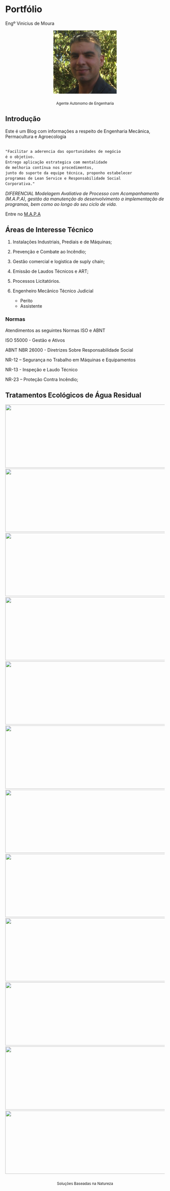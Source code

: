 # Portfólio 
Engº Vinicius de Moura 

<p align = "center">
 <img src = "docs/assets/Foto de CV.png" width="200" height="200"> 
</p>
<p align = "center"> <sub> Agente Autonomo de Engenharia</sub> </p>

## Introdução

Este é um Blog com informações a respeito de Engenharia Mecânica, Permacultura e Agroecologia


```markdown

"Facilitar a aderencia das oportunidades de negócio
é o objetivo.
Entrego aplicação estrategica com mentalidade 
de melhoria contínua nos procedimentos, 
junto do suporte da equipe técnica, proponho estabelecer
programas de Lean Service e Responsabilidade Social 
Corporativa."

```

_DIFERENCIAL Modelagem Avaliativa de Processo com Acompanhamento (M.A.P.A), gestão da manutenção do desenvolvimento a implementação de programas, bem como ao longo do seu ciclo de vida._

Entre no [M.A.P.A](https://linktr.ee/TheBrosMech/) 

## Áreas de Interesse Técnico

1. Instalações Industriais, Prediais e de Máquinas; 

2. Prevenção e Combate ao Incêndio; 

3. Gestão comercial e logistica de suply chain;
 
4. Emissão de Laudos Técnicos e ART;

5. Processos Licitatórios.

6. Engenheiro Mecânico Técnico Judicial 
   - Perito            
   - Assistente 


### Normas 

Atendimentos as seguintes Normas ISO e ABNT 

ISO 55000 - Gestão e Ativos

ABNT NBR 26000 - Diretrizes Sobre Responsabilidade Social

NR-12 – Segurança no Trabalho em Máquinas e Equipamentos

NR-13 - Inspeção e Laudo Técnico

NR-23 – Proteção Contra Incêndio;

## Tratamentos Ecológicos de Água Residual 
<p align = "center">
 <img src = "docs/assets/San.Eco/Saneamento Ecológico_page-0001.jpg" width="750" height="200">
 <img src = "docs/assets/San.Eco/Saneamento Ecológico_page-0002.jpg" width="750" height="200">
 <img src = "docs/assets/San.Eco/Saneamento Ecológico_page-0003.jpg" width="750" height="200">
 <img src = "docs/assets/San.Eco/Saneamento Ecológico_page-0004.jpg" width="750" height="200">
 <img src = "docs/assets/San.Eco/Saneamento Ecológico_page-0005.jpg" width="750" height="200">
 <img src = "docs/assets/San.Eco/Saneamento Ecológico_page-0006.jpg" width="750" height="200">
 <img src = "docs/assets/San.Eco/Saneamento Ecológico_page-0007.jpg" width="750" height="200">
 <img src = "docs/assets/San.Eco/Saneamento Ecológico_page-0008.jpg" width="750" height="200">
 <img src = "docs/assets/San.Eco/Saneamento Ecológico_page-0009.jpg" width="750" height="200">
 <img src = "docs/assets/San.Eco/Saneamento Ecológico_page-0010.jpg" width="750" height="200">
 <img src = "docs/assets/San.Eco/Saneamento Ecológico_page-0011.jpg" width="750" height="200">
 <img src = "docs/assets/San.Eco/Saneamento Ecológico_page-0012.jpg" width="750" height="200">
</p>
<p align = "center"> <sub> Soluções Baseadas na Natureza</sub> </p>


